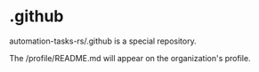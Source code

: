 # .github

automation-tasks-rs/.github is a special repository.

The /profile/README.md will appear on the organization's profile.

